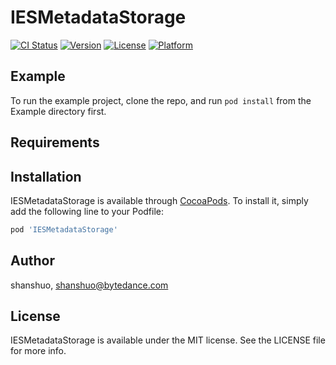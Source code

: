 # IESMetadataStorage

[![CI Status](https://img.shields.io/travis/shanshuo/IESMetadataStorage.svg?style=flat)](https://travis-ci.org/shanshuo/IESMetadataStorage)
[![Version](https://img.shields.io/cocoapods/v/IESMetadataStorage.svg?style=flat)](https://cocoapods.org/pods/IESMetadataStorage)
[![License](https://img.shields.io/cocoapods/l/IESMetadataStorage.svg?style=flat)](https://cocoapods.org/pods/IESMetadataStorage)
[![Platform](https://img.shields.io/cocoapods/p/IESMetadataStorage.svg?style=flat)](https://cocoapods.org/pods/IESMetadataStorage)

## Example

To run the example project, clone the repo, and run `pod install` from the Example directory first.

## Requirements

## Installation

IESMetadataStorage is available through [CocoaPods](https://cocoapods.org). To install
it, simply add the following line to your Podfile:

```ruby
pod 'IESMetadataStorage'
```

## Author

shanshuo, shanshuo@bytedance.com

## License

IESMetadataStorage is available under the MIT license. See the LICENSE file for more info.
